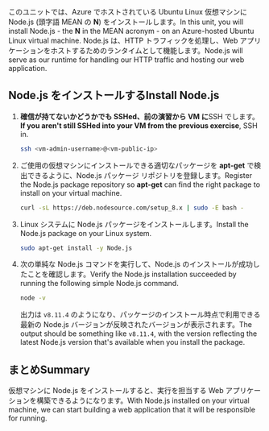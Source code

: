 <span data-ttu-id="cf663-101">このユニットでは、Azure でホストされている Ubuntu Linux 仮想マシンに Node.js (頭字語 MEAN の **N**) をインストールします。</span><span class="sxs-lookup"><span data-stu-id="cf663-101">In this unit, you will install Node.js - the **N** in the MEAN acronym - on an Azure-hosted Ubuntu Linux virtual machine.</span></span> <span data-ttu-id="cf663-102">Node.js は、HTTP トラフィックを処理し、Web アプリケーションをホストするためのランタイムとして機能します。</span><span class="sxs-lookup"><span data-stu-id="cf663-102">Node.js will serve as our runtime for handling our HTTP traffic and hosting our web application.</span></span>

## <a name="install-nodejs"></a><span data-ttu-id="cf663-103">Node.js をインストールする</span><span class="sxs-lookup"><span data-stu-id="cf663-103">Install Node.js</span></span>

1. <span data-ttu-id="cf663-104">**確信が持てないかどうかでも SSHed、前の演習から VM に**SSH でします。</span><span class="sxs-lookup"><span data-stu-id="cf663-104">**If you aren't still SSHed into your VM from the previous exercise**, SSH in.</span></span>

    ```bash
    ssh <vm-admin-username>@<vm-public-ip>
    ```

1. <span data-ttu-id="cf663-105">ご使用の仮想マシンにインストールできる適切なパッケージを **apt-get** で検出できるように、Node.js パッケージ リポジトリを登録します。</span><span class="sxs-lookup"><span data-stu-id="cf663-105">Register the Node.js package repository so **apt-get** can find the right package to install on your virtual machine.</span></span>

    ```bash
    curl -sL https://deb.nodesource.com/setup_8.x | sudo -E bash -
    ```

1. <span data-ttu-id="cf663-106">Linux システムに Node.js パッケージをインストールします。</span><span class="sxs-lookup"><span data-stu-id="cf663-106">Install the Node.js package on your Linux system.</span></span>

    ```bash
    sudo apt-get install -y Node.js
    ```

1. <span data-ttu-id="cf663-107">次の単純な Node.js コマンドを実行して、Node.js のインストールが成功したことを確認します。</span><span class="sxs-lookup"><span data-stu-id="cf663-107">Verify the Node.js installation succeeded by running the following simple Node.js command.</span></span>

    ```bash
    node -v
    ```

    <span data-ttu-id="cf663-108">出力は `v8.11.4` のようになり、パッケージのインストール時点で利用できる最新の Node.js バージョンが反映されたバージョンが表示されます。</span><span class="sxs-lookup"><span data-stu-id="cf663-108">The output should be something like `v8.11.4`, with the version reflecting the latest Node.js version that's available when you install the package.</span></span>

## <a name="summary"></a><span data-ttu-id="cf663-109">まとめ</span><span class="sxs-lookup"><span data-stu-id="cf663-109">Summary</span></span>

<span data-ttu-id="cf663-110">仮想マシンに Node.js をインストールすると、実行を担当する Web アプリケーションを構築できるようになります。</span><span class="sxs-lookup"><span data-stu-id="cf663-110">With Node.js installed on your virtual machine, we can start building a web application that it will be responsible for running.</span></span>